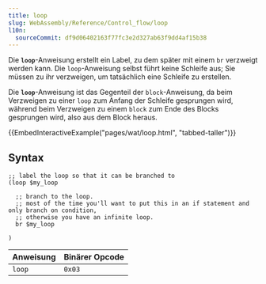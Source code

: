 ```yaml
---
title: loop
slug: WebAssembly/Reference/Control_flow/loop
l10n:
  sourceCommit: df9d06402163f77fc3e2d327ab63f9dd4af15b38
---
```


Die **`loop`**-Anweisung erstellt ein Label, zu dem später mit einem `br` verzweigt werden kann. Die `loop`-Anweisung selbst führt keine Schleife aus; Sie müssen zu ihr verzweigen, um tatsächlich eine Schleife zu erstellen.

Die **`loop`**-Anweisung ist das Gegenteil der `block`-Anweisung, da beim Verzweigen zu einer `loop` zum Anfang der Schleife gesprungen wird, während beim Verzweigen zu einem `block` zum Ende des Blocks gesprungen wird, also aus dem Block heraus.

{{EmbedInteractiveExample("pages/wat/loop.html", "tabbed-taller")}}

## Syntax

```wasm
;; label the loop so that it can be branched to
(loop $my_loop

  ;; branch to the loop.
  ;; most of the time you'll want to put this in an if statement and only branch on condition,
  ;; otherwise you have an infinite loop.
  br $my_loop

)
```

| Anweisung | Binärer Opcode |
| --------- | -------------- |
| `loop`    | `0x03`         |
